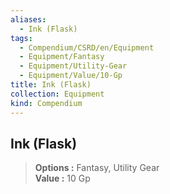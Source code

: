 ```yaml
---
aliases:
  - Ink (Flask)
tags:
  - Compendium/CSRD/en/Equipment
  - Equipment/Fantasy
  - Equipment/Utility-Gear
  - Equipment/Value/10-Gp
title: Ink (Flask)
collection: Equipment
kind: Compendium
---
```

## Ink (Flask)  
  
>  
> **Options :** Fantasy, Utility Gear  
> **Value :** 10 Gp